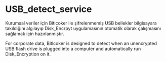 # USB_detect_service
Kurumsal veriler için Bitlcoker ile  şifrelenmemiş USB bellekler bilgisayara takıldığını algılayıp Disk_Encrpyt uygulamasının otomatik olarak çalışmasını sağlamak için hazırlanmıştır.

For corporate data, Bitlcoker is designed to detect when an unencrypted USB flash drive is plugged into a computer and automatically run Disk_Encryption on it.
